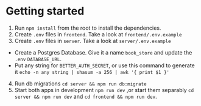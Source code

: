 # Getting started

1. Run `npm install` from the root to install the dependencies.
2. Create `.env` files in `frontend`. Take a look at `frontend/.env.example` 
3. Create `.env` files in `server`. Take a look at `server/.env.example` 
-  Create a Postgres Database. Give it a name `book_store` and update the `.env` `DATABASE_URL`.
-  Put any string for `BETTER_AUTH_SECRET`, or use this command to generate it `echo -n any string | shasum -a 256 | awk '{ print $1 }'`
4. Run db migrations `cd server && npm run db:migrate`
5. Start both apps in development `npm run dev` ,or start them separably `cd server && npm run dev` and `cd frontend && npm run dev`.
